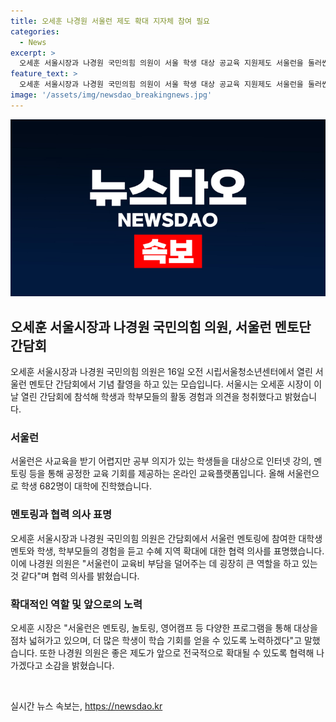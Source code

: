 ```yaml
---
title: 오세훈 나경원 서울런 제도 확대 지자체 참여 필요
categories:
  - News
excerpt: >
  오세훈 서울시장과 나경원 국민의힘 의원이 서울 학생 대상 공교육 지원제도 서울런을 둘러싼 확대 협력의사를 밝혔다. 서울시는 오세훈 시장이 학생 및 학부모의 활동 경험과 의견을 청취하기 위해 서울런 멘토단 간담회에 참석했다고 밝혔다. 이 행사에서 학생, 학부모, 대학생 멘토가 서울런을 통해 이룬 경험을 공유했으며, 강지윤 학생은 멘토링으로 대입에 도움을 받았다고 전했다. 이에 오 시장은 서울런이 지자체로부터 많은 관심을 받고 있으며 학습 기회를 더 많은 학생들에게 제공하기 위해 노력하겠다고 말했고, 나 의원은 서울런이 교육비 부담을 덜어주는 데 큰 역할을 하고 있다며 전국적으로 확대될 수 있도록 협력해 나갈 것이라고 화답했다.
feature_text: >
  오세훈 서울시장과 나경원 국민의힘 의원이 서울 학생 대상 공교육 지원제도 서울런을 둘러싼 확대 협력의사를 밝혔다. 서울시는 오세훈 시장이 학생 및 학부모의 활동 경험과 의견을 청취하기 위해 서울런 멘토단 간담회에 참석했다고 밝혔다. 이 행사에서 학생, 학부모, 대학생 멘토가 서울런을 통해 이룬 경험을 공유했으며, 강지윤 학생은 멘토링으로 대입에 도움을 받았다고 전했다. 이에 오 시장은 서울런이 지자체로부터 많은 관심을 받고 있으며 학습 기회를 더 많은 학생들에게 제공하기 위해 노력하겠다고 말했고, 나 의원은 서울런이 교육비 부담을 덜어주는 데 큰 역할을 하고 있다며 전국적으로 확대될 수 있도록 협력해 나갈 것이라고 화답했다.
image: '/assets/img/newsdao_breakingnews.jpg'
---
```


<p><img src="/assets/img/newsdao_breakingnews.jpg" alt="ontimetimes 속보" /></p>

<h2 data-ke-size="size26">오세훈 서울시장과 나경원 국민의힘 의원, 서울런 멘토단 간담회</h2>

<p data-ke-size="size16">오세훈 서울시장과 나경원 국민의힘 의원은 16일 오전 시립서울청소년센터에서 열린 서울런 멘토단 간담회에서 기념 촬영을 하고 있는 모습입니다. 서울시는 오세훈 시장이 이날 열린 간담회에 참석해 학생과 학부모들의 활동 경험과 의견을 청취했다고 밝혔습니다.</p>

<h3><b>서울런</b></h3>

<p data-ke-size="size16">서울런은 사교육을 받기 어렵지만 공부 의지가 있는 학생들을 대상으로 인터넷 강의, 멘토링 등을 통해 공정한 교육 기회를 제공하는 온라인 교육플랫폼입니다. 올해 서울런으로 학생 682명이 대학에 진학했습니다.</p>

<h3><b>멘토링과 협력 의사 표명</b></h3>

<p data-ke-size="size16">오세훈 서울시장과 나경원 국민의힘 의원은 간담회에서 서울런 멘토링에 참여한 대학생 멘토와 학생, 학부모들의 경험을 듣고 수혜 지역 확대에 대한 협력 의사를 표명했습니다. 이에 나경원 의원은 "서울런이 교육비 부담을 덜어주는 데 굉장히 큰 역할을 하고 있는 것 같다"며 협력 의사를 밝혔습니다.</p>

<h3><b>확대적인 역할 및 앞으로의 노력</b></h3>

<p data-ke-size="size16">오세훈 시장은 "서울런은 멘토링, 놀토링, 영어캠프 등 다양한 프로그램을 통해 대상을 점차 넓혀가고 있으며, 더 많은 학생이 학습 기회를 얻을 수 있도록 노력하겠다"고 말했습니다. 또한 나경원 의원은 좋은 제도가 앞으로 전국적으로 확대될 수 있도록 협력해 나가겠다고 소감을 밝혔습니다.</p>

<p data-ke-size="size16">&nbsp;</p>
실시간 뉴스 속보는, <a href="https://newsdao.kr" rel="dofollow">https://newsdao.kr</a>


